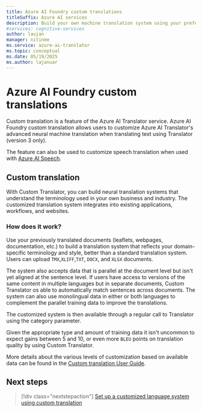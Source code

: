 ```yaml
---
title: Azure AI Foundry custom translations
titleSuffix: Azure AI services
description: Build your own machine translation system using your preferred terminology and style.
#services: cognitive-services
author: laujan
manager: nitinme
ms.service: azure-ai-translator
ms.topic: conceptual
ms.date: 05/19/2025
ms.author: lajanuar
---
```


# Azure AI Foundry custom translations

Custom translation is a feature of the Azure AI Translator service. Azure AI Foundry custom translation allows users to customize Azure AI Translator's advanced neural machine translation when translating text using Translator (version 3 only).

The feature can also be used to customize speech translation when used with [Azure AI Speech](../../../../speech-service/index.yml).

## Custom translation

With Custom Translator, you can build neural translation systems that understand the terminology used in your own business and industry. The customized translation system integrates into existing applications, workflows, and websites.

### How does it work?

Use your previously translated documents (leaflets, webpages, documentation, etc.) to build a translation system that reflects your domain-specific terminology and style, better than a standard translation system. Users can upload `TMX`,`XLIFF`,`TXT`, `DOCX`, and `XLSX` documents.  

The system also accepts data that is parallel at the document level but isn't yet aligned at the sentence level. If users have access to versions of the same content in multiple languages but in separate documents, Custom Translator os able to automatically match sentences across documents. The system can also use monolingual data in either or both languages to complement the parallel training data to improve the translations.

The customized system is then available through a regular call to Translator using the category parameter.

Given the appropriate type and amount of training data it isn't uncommon to expect gains between 5 and 10, or even more `BLEU` points on translation quality by using Custom Translator.

More details about the various levels of customization based on available data can be found in the [Custom translation User Guide](../overview.md).

## Next steps

> [!div class="nextstepaction"]
> [Set up a customized language system using custom translation](../overview.md)
